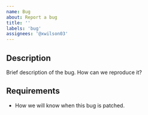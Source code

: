 ```yaml
---
name: Bug
about: Report a bug
title: ''
labels: 'bug'
assignees: '@xwilson03'
---
```


## Description
Brief description of the bug. How can we reproduce it?

## Requirements
- How we will know when this bug is patched.
